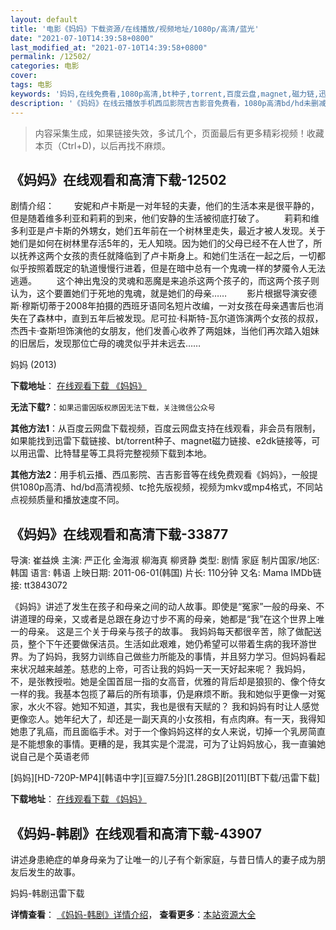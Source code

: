 ```yaml
---
layout: default
title: '电影《妈妈》下载资源/在线播放/视频地址/1080p/高清/蓝光'
date: "2021-07-10T14:39:58+0800"
last_modified_at: "2021-07-10T14:39:58+0800"
permalink: /12502/
categories: 电影
cover:
tags: 电影
keywords: '妈妈,在线免费看,1080p高清,bt种子,torrent,百度云盘,magnet,磁力链,迅雷下载资源'
description: '《妈妈》在线云播放手机西瓜影院吉吉影音免费看，1080p高清bd/hd未删减完整版和tc抢先枪版，mkv/mp4格式，附带bt/torrent种子、magnet/磁力链、百度云盘、网盘资源迅雷下载链接'
---
```


>内容采集生成，如果链接失效，多试几个，页面最后有更多精彩视频！收藏本页（Ctrl+D)，以后再找不麻烦。


## 《妈妈》在线观看和高清下载-12502

剧情介绍：  　　安妮和卢卡斯是一对年轻的夫妻，他们的生活本来是很平静的，但是随着维多利亚和莉莉的到来，他们安静的生活被彻底打破了。 　　莉莉和维多利亚是卢卡斯的外甥女，她们五年前在一个树林里走失，最近才被人发现。关于她们是如何在树林里存活5年的，无人知晓。因为她们的父母已经不在人世了，所以抚养这两个女孩的责任就降临到了卢卡斯身上。和她们生活在一起之后，一切都似乎按照着既定的轨道慢慢行进着，但是在暗中总有一个鬼魂一样的梦魇令人无法逃遁。 　　这个神出鬼没的灵魂和恶魔是来追杀这两个孩子的，而这两个孩子则认为，这个要置她们于死地的鬼魂，就是她们的母亲…… 　　影片根据导演安德斯·穆斯切蒂于2008年拍摄的西班牙语同名短片改编，一对女孩在母亲遇害后也消失在了森林中，直到五年后被发现。尼可拉·科斯特-瓦尔道饰演两个女孩的叔叔，杰西卡·查斯坦饰演他的女朋友，他们发善心收养了两姐妹，当他们再次踏入姐妹的旧居后，发现那位亡母的魂灵似乎并未远去……


妈妈 (2013)

**下载地址**： [在线观看下载 《妈妈》](https://www.btbtdy.me/btdy/dy2339.html) 


**无法下载?**：`如果迅雷因版权原因无法下载，关注微信公众号 `

**其他方法1**：从百度云网盘下载视频，百度云网盘支持在线观看，非会员有限制，如果能找到迅雷下载链接、bt/torrent种子、magnet磁力链接、e2dk链接等，可以用迅雷、比特彗星等工具将完整视频下载到本地。

**其他方法2**：用手机云播、西瓜影院、吉吉影音等在线免费观看《妈妈》，一般提供1080p高清、hd/bd高清视频、tc抢先版视频，视频为mkv或mp4格式，不同站点视频质量和播放速度不同。


## 《妈妈》在线观看和高清下载-33877

导演: 崔益焕 主演: 严正化 金海淑 柳海真 柳贤静 类型: 剧情 家庭 制片国家/地区: 韩国 语言: 韩语 上映日期: 2011-06-01(韩国) 片长: 110分钟 又名: Mama IMDb链接: tt3843072

《妈妈》讲述了发生在孩子和母亲之间的动人故事。即使是“冤家”一般的母亲、不讲道理的母亲，又或者是总跟在身边寸步不离的母亲，她都是“我”在这个世界上唯一的母亲。 这是三个关于母亲与孩子的故事。 我妈妈每天都很辛苦，除了做配送员，整个下午还要做保洁员。生活如此艰难，她仍希望可以带着生病的我环游世界。为了妈妈，我努力训练自己做些力所能及的事情，并且努力学习。但妈妈看起来状况越来越差。慈悲的上帝，可否让我的妈妈一天一天好起来呢？ 我妈妈，不，是张教授啦。她是全国首屈一指的女高音，优雅的背后却是狼狈的、像个侍女一样的我。我基本包揽了幕后的所有琐事，仍是麻烦不断。我和她似乎更像一对冤家，水火不容。她知不知道，其实，我也是很有天赋的？ 我和妈妈有时让人感觉更像恋人。她年纪大了，却还是一副天真的小女孩相，有点肉麻。有一天，我得知她患了乳癌，而且面临手术。对于一个像妈妈这样的女人来说，切掉一个乳房简直是不能想象的事情。更糟的是，我其实是个混混，可为了让妈妈放心，我一直骗她说自己是个英语老师


[妈妈][HD-720P-MP4][韩语中字][豆瓣7.5分][1.28GB][2011][BT下载/迅雷下载]

**下载地址**： [在线观看下载 《妈妈》](https://www.btdx8.com/torrent/mm_2011.html) 


## 《妈妈-韩剧》在线观看和高清下载-43907

讲述身患絶症的单身母亲为了让唯一的儿子有个新家庭，与昔日情人的妻子成为朋友后发生的故事。


妈妈-韩剧迅雷下载

**详情查看**： [《妈妈-韩剧》详情介绍](/movie/43907/)， **查看更多**：[本站资源大全](/movie/t/all/)

